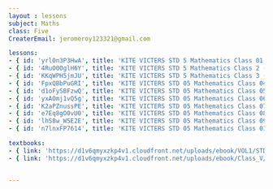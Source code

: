 ```yaml
--- 
layout : lessons 
subject: Maths
class: Five
CreaterEmail: jeromeroy123321@gmail.com

lessons: 
- { id: 'yrlOn3P3HwA', title: 'KITE VICTERS STD 5 Mathematics Class 01 (First Bell-ഫസ്റ്റ് ബെല്‍)' }
- { id: '4RuO0OglH6Y', title: 'KITE VICTERS STD 5 Mathematics Class 2 (First Bell-ഫസ്റ്റ് ബെല്‍)' }
- { id: 'KKqWPH5jmJU', title: 'KITE VICTERS STD 5 Mathematics Class 3 (First Bell-ഫസ്റ്റ് ബെല്‍)' }
- { id: 'FpxQBbPuGRI', title: 'KITE VICTERS STD 05 Mathematics Class 04 (First Bell-ഫസ്റ്റ് ബെല്‍)' }
- { id: 'd1oFySBFzwQ', title: 'KITE VICTERS STD 05 Mathematics Class 05 (First Bell-ഫസ്റ്റ് ബെല്‍)' }
- { id: 'yxAOmj1vQ5g', title: 'KITE VICTERS STD 05 Mathematics Class 06 (First Bell-ഫസ്റ്റ് ബെല്‍)' }
- { id: 'K2aPZnussPE', title: 'KITE VICTERS STD 05 Mathematics Class 07 (First Bell-ഫസ്റ്റ് ബെല്‍)' }
- { id: 'e7Eq8gO0vU0', title: 'KITE VICTERS STD 05 Mathematics Class 08 (First Bell-ഫസ്റ്റ് ബെല്‍)' }
- { id: 'lhS8w_W5E2E', title: 'KITE VICTERS STD 05 Mathematics Class 09 (First Bell-ഫസ്റ്റ് ബെല്‍)' }
- { id: 'n7lnxFP7614', title: 'KITE VICTERS STD 05 Mathematics Class 010 (First Bell-ഫസ്റ്റ് ബെല്‍)' }

textbooks:
- { link: 'https://d1v6qmyxzkp4v1.cloudfront.net/uploads/ebook/VOL1/STD5/MathsEnglish/MathsEnglish.pdf', title: 'Mathematics Part -1' , medium: 'English' }
- { link: 'https://d1v6qmyxzkp4v1.cloudfront.net/uploads/ebook/Class_V/Maths_Eng_Vol_II/Mathsenglish.pdf', title: 'Mathematics Part -2' , medium: 'English' }


--- 
```

